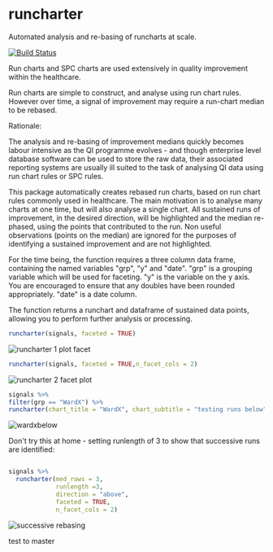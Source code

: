 # runcharter
Automated  analysis and re-basing of  runcharts at scale.

[![Build Status](https://travis-ci.org/johnmackintosh/runcharter.svg?branch=Master)](https://travis-ci.org/johnmackintosh/runcharter)

Run charts  and SPC charts are used extensively in quality improvement within the healthcare.

Run charts are simple to construct, and analyse using run chart rules.
However over time, a signal of improvement may require a run-chart median to be rebased. 

Rationale:

The analysis and re-basing of improvement medians quickly becomes labour intensive as the QI programme evolves - and though enterprise level database software can be used to store the raw data, their associated reporting systems are usually ill suited to the task of analysing QI data using run chart rules or SPC rules.


This package automatically creates rebased run charts, based on run chart rules commonly used in healthcare.
The main motivation is to analyse many charts at one time, but will also analyse a single chart. 
All sustained runs of improvement, in the desired direction, will be highlighted and the median re-phased, using the points that contributed to the run. 
Non useful observations (points on the median) are ignored for the purposes of identifying a sustained improvement and are not highlighted. 


 For the time being, the function requires a three column data frame, containing the named variables "grp", "y" and "date".
 "grp" is a grouping variable which will be used for faceting. 
 "y" is the variable on the y axis. 
 You are encouraged to ensure that any doubles have been rounded appropriately.
 "date" is a date column.
 
 The function returns  a runchart and  dataframe of sustained data points, allowing you to perform further analysis or processing. 
 
 ```r
 runcharter(signals, faceted = TRUE)

 ```

![runcharter 1 plot facet](https://user-images.githubusercontent.com/3278367/49329156-eb721800-f572-11e8-8c13-91590f40a9c1.png)


```r
runcharter(signals, faceted = TRUE,n_facet_cols = 2)
```

![runcharter 2 facet plot](https://user-images.githubusercontent.com/3278367/49329166-0cd30400-f573-11e8-8add-1a02ab437266.png)


```r
signals %>%
filter(grp == "WardX") %>%
runcharter(chart_title = "WardX", chart_subtitle = "testing runs below")
```
![wardxbelow](https://user-images.githubusercontent.com/3278367/49329213-8ec32d00-f573-11e8-80e0-5a65734bdb20.png)

Don't try this at home - setting runlength of 3 to show that successive runs are identified:

```r

signals %>% 
  runcharter(med_rows = 3,
             runlength =3, 
             direction = "above",
             faceted = TRUE,
             n_facet_cols = 2)
```

![successive rebasing](https://user-images.githubusercontent.com/3278367/49333222-ca311c00-f5b2-11e8-8256-4db9dee878d5.png)

test to master
